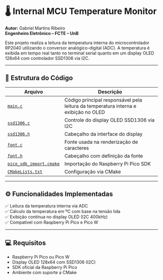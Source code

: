 # 🌡️ Internal MCU Temperature Monitor

**Autor:** Gabriel Martins Ribeiro  
**Engenheiro Eletrônico – FCTE – UnB**

Este projeto realiza a leitura da temperatura interna do microcontrolador RP2040 utilizando o conversor analógico-digital (ADC). A temperatura é exibida em tempo real tanto no terminal serial quanto em um display OLED 128x64 com controlador SSD1306 via I2C.

---

## 🧩 Estrutura do Código

| Arquivo               | Descrição                                                                 |
|-----------------------|---------------------------------------------------------------------------|
| [`main.c`](https://github.com/Gabrielrmg/gabriel_martins_ribeiro_embarcatech_HBr_2025/blob/main/projects/internal_temp_monitor/src/main.c) | Código principal responsável pela leitura da temperatura interna e exibição no OLED |
| [`ssd1306.c`](https://github.com/Gabrielrmg/gabriel_martins_ribeiro_embarcatech_HBr_2025/blob/main/projects/internal_temp_monitor/src/ssd1306.c) | Controle do display OLED SSD1306 via I2C                                |
| [`ssd1306.h`](https://github.com/Gabrielrmg/gabriel_martins_ribeiro_embarcatech_HBr_2025/blob/main/projects/internal_temp_monitor/src/ssd1306.h) | Cabeçalho da interface do display                                        |
| [`font.c`](https://github.com/Gabrielrmg/gabriel_martins_ribeiro_embarcatech_HBr_2025/blob/main/projects/internal_temp_monitor/src/font.c) | Fonte usada na renderização de caracteres                               |
| [`font.h`](https://github.com/Gabrielrmg/gabriel_martins_ribeiro_embarcatech_HBr_2025/blob/main/projects/internal_temp_monitor/src/font.h) | Cabeçalho com definição da fonte                                         |
| [`pico_sdk_import.cmake`](https://github.com/Gabrielrmg/gabriel_martins_ribeiro_embarcatech_HBr_2025/blob/main/projects/internal_temp_monitor/src/pico_sdk_import.cmake) | Importação do Raspberry Pi Pico SDK                                     |
| [`CMakeLists.txt`](https://github.com/Gabrielrmg/gabriel_martins_ribeiro_embarcatech_HBr_2025/blob/main/projects/internal_temp_monitor/src/CMakeLists.txt) | Configuração via CMake                                                  |


---

## ⚙️ Funcionalidades Implementadas

✅ Leitura da temperatura interna via ADC  
✅ Cálculo da temperatura em ºC com base na tensão lida  
✅ Exibição contínua no display OLED (I2C 400kHz)  
✅ Compatível com Raspberry Pi Pico e Pico W

---

## 💻 Requisitos

- Raspberry Pi Pico ou Pico W  
- Display OLED 128x64 com SSD1306 (I2C)  
- SDK oficial da Raspberry Pi Pico  
- Ambiente com suporte a CMake

